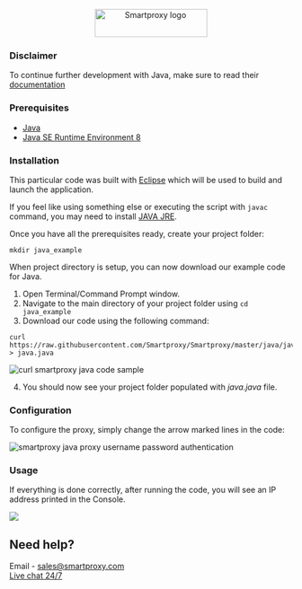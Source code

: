 <p align="center">
    <a href="https://smartproxy.com/"><img src="https://smartproxy.com/wp-content/themes/smartproxy/images/smartproxy-logo.svg" alt="Smartproxy logo" width="200" height="50"></a>
  </a>
</p>

### Disclaimer

To continue further development with Java, make sure to read their [documentation](https://docs.oracle.com/en/java/javase/12/)

### Prerequisites

- [Java](https://www.java.com/en/)
- [Java SE Runtime Environment 8](https://www.oracle.com/technetwork/java/javase/downloads/jre8-downloads-2133155.html)

### Installation

This particular code was built with [Eclipse](https://www.eclipse.org/) which will be used to build and launch the application.

If you feel like using something else or executing the script with `javac` command, you may need to install [JAVA JRE](https://www.oracle.com/technetwork/java/javase/downloads/server-jre8-downloads-2133154.html).

Once you have all the prerequisites ready, create your project folder:

```
mkdir java_example
```
When project directory is setup, you can now download our example code for Java.

1. Open Terminal/Command Prompt window.
2. Navigate to the main directory of your project folder using `cd java_example`
3. Download our code using the following command:
```
curl https://raw.githubusercontent.com/Smartproxy/Smartproxy/master/java/java.java > java.java
```
<img src="https://i.imgur.com/4NpvtzU.png" alt="curl smartproxy java code sample">

4. You should now see your project folder populated with *java.java* file.

### Configuration

To configure the proxy, simply change the arrow marked lines in the code:

<img src="https://i.imgur.com/lu1MvCT.png" alt="smartproxy java proxy username password authentication">

### Usage

If everything is done correctly, after running the code, you will see an IP address printed in the Console.

<img src="https://i.imgur.com/uw04VjW.png">

## Need help?
Email - sales@smartproxy.com
<br><a href="https://smartproxy.com">Live chat 24/7</a>


